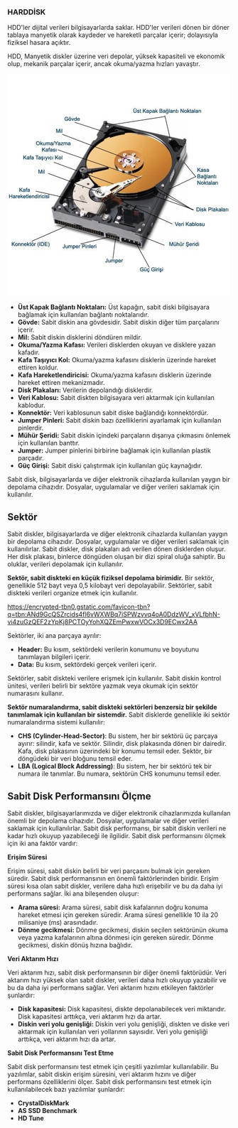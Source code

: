 ### HARDDİSK 

HDD'ler dijital verileri bilgisayarlarda saklar. HDD'ler verileri dönen bir döner tablaya manyetik olarak kaydeder ve hareketli parçalar içerir; dolayısıyla fiziksel hasara açıktır.

HDD, Manyetik diskler üzerine veri depolar, yüksek kapasiteli ve ekonomik olup, mekanik parçalar içerir, ancak okuma/yazma hızları yavaştır.

![disk_bölümleri](https://github.com/efekanacar/Digital.Forensics/blob/main/disk_bölümleri.png)

- **Üst Kapak Bağlantı Noktaları:** Üst kapağın, sabit diski bilgisayara bağlamak için kullanılan bağlantı noktalarıdır.
- **Gövde:** Sabit diskin ana gövdesidir. Sabit diskin diğer tüm parçalarını içerir.
- **Mil:** Sabit diskin disklerini döndüren mildir.
- **Okuma/Yazma Kafası:** Verileri disklerden okuyan ve disklere yazan kafadır.
- **Kafa Taşıyıcı Kol:** Okuma/yazma kafasını disklerin üzerinde hareket ettiren koldur.
- **Kafa Hareketlendiricisi:** Okuma/yazma kafasını disklerin üzerinde hareket ettiren mekanizmadır.
- **Disk Plakaları:** Verilerin depolandığı disklerdir.
- **Veri Kablosu:** Sabit diskten bilgisayara veri aktarmak için kullanılan kablodur.
- **Konnektör:** Veri kablosunun sabit diske bağlandığı konnektördür.
- **Jumper Pinleri:** Sabit diskin bazı özelliklerini ayarlamak için kullanılan pinlerdir.
- **Mühür Şeridi:** Sabit diskin içindeki parçaların dışarıya çıkmasını önlemek için kullanılan banttır.
- **Jumper:** Jumper pinlerini birbirine bağlamak için kullanılan plastik parçadır.
- **Güç Girişi:** Sabit diski çalıştırmak için kullanılan güç kaynağıdır.

Sabit disk, bilgisayarlarda ve diğer elektronik cihazlarda kullanılan yaygın bir depolama cihazıdır. Dosyalar, uygulamalar ve diğer verileri saklamak için kullanılır.

## **Sektör**

Sabit diskler, bilgisayarlarda ve diğer elektronik cihazlarda kullanılan yaygın bir depolama cihazıdır. Dosyalar, uygulamalar ve diğer verileri saklamak için kullanılırlar. Sabit diskler, disk plakaları adı verilen dönen disklerden oluşur. Her disk plakası, binlerce döngüden oluşan bir dizi spiral oluğa sahiptir. Bu oluklar, verileri depolamak için kullanılır.

**Sektör, sabit diskteki en küçük fiziksel depolama birimidir.** Bir sektör, genellikle 512 bayt veya 0,5 kilobayt veri depolayabilir. Sektörler, sabit diskteki verileri organize etmek için kullanılır.

https://encrypted-tbn0.gstatic.com/favicon-tbn?q=tbn:ANd9GcQSZrcids4fl6vWXWBq7iSPWzvvq4oA0DdzWV_xVLfbhN-vi4zuGzQEF2zYpKj8PCTOyYohXQZEmPwxwVOCx3D9ECwx2AA

Sektörler, iki ana parçaya ayrılır:

- **Header:** Bu kısım, sektördeki verilerin konumunu ve boyutunu tanımlayan bilgileri içerir.
- **Data:** Bu kısım, sektördeki gerçek verileri içerir.

Sektörler, sabit diskteki verilere erişmek için kullanılır. Sabit diskin kontrol ünitesi, verileri belirli bir sektöre yazmak veya okumak için sektör numarasını kullanır.

**Sektör numaralandırma, sabit diskteki sektörleri benzersiz bir şekilde tanımlamak için kullanılan bir sistemdir.** Sabit disklerde genellikle iki sektör numaralandırma sistemi kullanılır:

- **CHS (Cylinder-Head-Sector)**: Bu sistem, her bir sektörü üç parçaya ayırır: silindir, kafa ve sektör. Silindir, disk plakasında dönen bir dairedir. Kafa, disk plakasının üzerindeki bir konumu temsil eder. Sektör, bir döngüdeki bir veri bloğunu temsil eder.
- **LBA (Logical Block Addressing)**: Bu sistem, her bir sektörü tek bir numara ile tanımlar. Bu numara, sektörün CHS konumunu temsil eder.

## **Sabit Disk Performansını Ölçme**

Sabit diskler, bilgisayarlarımızda ve diğer elektronik cihazlarımızda kullanılan önemli bir depolama cihazıdır. Dosyalar, uygulamalar ve diğer verileri saklamak için kullanılırlar. Sabit disk performansı, bir sabit diskin verileri ne kadar hızlı okuyup yazabileceği ile ilgilidir. Sabit disk performansını ölçmek için iki ana faktör vardır:

**Erişim Süresi**

Erişim süresi, sabit diskin belirli bir veri parçasını bulmak için gereken süredir. Sabit disk performansının en önemli faktörlerinden biridir. Erişim süresi kısa olan sabit diskler, verilere daha hızlı erişebilir ve bu da daha iyi performans sağlar. İki ana bileşenden oluşur:

- **Arama süresi:** Arama süresi, sabit disk kafalarının doğru konuma hareket etmesi için gereken süredir. Arama süresi genellikle 10 ila 20 milisaniye (ms) arasındadır.
- **Dönme gecikmesi:** Dönme gecikmesi, diskin seçilen sektörünün okuma veya yazma kafalarının altına dönmesi için gereken süredir. Dönme gecikmesi, diskin dönüş hızına bağlıdır.

**Veri Aktarım Hızı**

Veri aktarım hızı, sabit disk performansının bir diğer önemli faktörüdür. Veri aktarım hızı yüksek olan sabit diskler, verileri daha hızlı okuyup yazabilir ve bu da daha iyi performans sağlar. Veri aktarım hızını etkileyen faktörler şunlardır:

- **Disk kapasitesi:** Disk kapasitesi, diskte depolanabilecek veri miktarıdır. Disk kapasitesi arttıkça, veri aktarım hızı da artar.
- **Diskin veri yolu genişliği:** Diskin veri yolu genişliği, diskten ve diske veri aktarmak için kullanılan veri yollarının sayısıdır. Veri yolu genişliği arttıkça, veri aktarım hızı da artar.

**Sabit Disk Performansını Test Etme**

Sabit disk performansını test etmek için çeşitli yazılımlar kullanılabilir. Bu yazılımlar, sabit diskin erişim süresini, veri aktarım hızını ve diğer performans özelliklerini ölçer. Sabit disk performansını test etmek için kullanılabilecek bazı yazılımlar şunlardır:

- **CrystalDiskMark**
- **AS SSD Benchmark**
- **HD Tune**